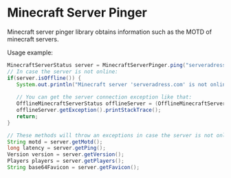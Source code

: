 # Minecraft Server Pinger
Minecraft server pinger library obtains information such as the MOTD of minecraft servers.

Usage example:
```java
MinecraftServerStatus server = MinecraftServerPinger.ping("serveradress.com:25544");
// In case the server is not online:
if(server.isOffline()) {
   System.out.println("Minecraft server 'serveradress.com' is not online!");
   
   // You can get the server connection exception like that:
   OfflineMinecraftServerStatus offlineServer = (OfflineMinecraftServerStatus) server;
   offlineServer.getException().printStackTrace();
   return;
}

// These methods will throw an exceptions in case the server is not online.
String motd = server.getMotd();
long latency = server.getPing();
Version version = server.getVersion();
Players players = server.getPlayers();
String base64Favicon = server.getFavicon();
```
